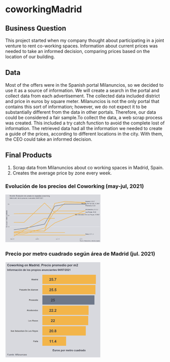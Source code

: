 # coworkingMadrid

## Business Question
This project started when my company thought about participating in a joint venture to rent co-working spaces. Information about current prices was needed to take an informed decision, comparing prices based on the location of our building. 

## Data
Most of the offers were in the Spanish portal Milanuncios, so we decided to use it as a source of information. We will create a search in the portal and collect data from each advertisement.
The collected data included district and price in euros by square meter.
Milanuncios is not the only portal that contains this sort of information; however, we do not expect it to be substantially different from the data in other portals. Therefore, our data could be considered a fair sample.To collect the data, a web scrap process was created. This included a try catch function to avoid the complete lost of information. 
The retrieved data had all the information we needed to create a guide of the prices, according to different locations in the city. With them, the CEO could take an informed decision.


## Final Products
1. Scrap data from Milanuncios about co working spaces in Madrid, Spain.
2. Creates the average price by zone every week.

### Evolución de los precios del Coworking (may-jul, 2021)
<img src="lineasCoworking.png" alt="drawing" width="300"/>

### Precio por metro cuadrado según área de Madrid (jul. 2021)
<img src="coworking.png" alt="drawing" width="300"/>

